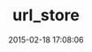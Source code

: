---
layout: post
title:  "url_store"
repo:   "grosser/url_store"
date:   2015-02-18 17:08:06
gemurl: https://github.com/grosser/url_store
---